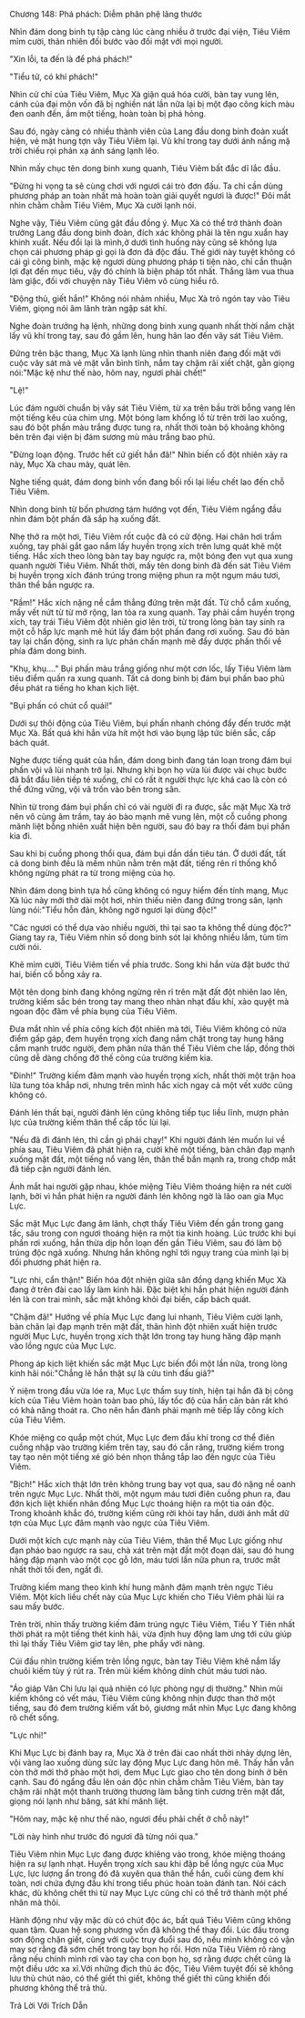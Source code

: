 




Chương 148: Phá phách: Diễm phân phệ lãng thước


Nhìn đám dong binh tụ tập càng lúc càng nhiều ở trước đại viện, Tiêu Viêm mỉm cười, thản nhiên đối bước vào đối mặt với mọi người.

"Xin lỗi, ta đến là để phá phách!"

"Tiểu tử, có khí phách!"

Nhìn cử chỉ của Tiêu Viêm, Mục Xà giận quá hóa cười, bàn tay vung lên, cánh của đại môn vốn đã bị nghiền nát lần nữa lại bị một đạo công kích màu đen oanh đến, ầm một tiếng, hoàn toàn bị phá hỏng.

Sau đó, ngày càng có nhiều thành viên của Lang đầu dong binh đoàn xuất hiện, vẻ mặt hung tợn vây Tiêu Viêm lại. Vũ khí trong tay dưới ánh nắng mặ trời chiếu rọi phản xạ ánh sáng lạnh lẽo.

Nhìn mấy chục tên dong binh xung quanh, Tiêu Viêm bất đắc dĩ lắc đầu.

"Đừng hi vọng ta sẽ cùng chơi với ngươi cái trò đơn đấu. Ta chỉ cần dùng phương pháp an toàn nhất mà hoàn toàn giải quyết ngươi là được!" Đôi mắt nhìn chằm chằm Tiêu Viêm, Mục Xà cười lạnh nói.

Nghe vậy, Tiêu Viêm cũng gật đầu đồng ý. Mục Xà có thể trở thành đoàn trưởng Lang đầu dong binh đoàn, đích xác không phải là tên ngu xuẩn hay khinh xuất. Nếu đổi lại là mình,ở dưới tình huống này cũng sẽ không lựa chọn cái phương pháp gì gọi là đơn đả độc đấu. Thế giới này tuyệt không có cái gì công bình, mặc kệ ngươi dùng phương pháp ti tiện nào, chỉ cần thuận lợi đạt đến mục tiêu, vậy đó chính là biện pháp tốt nhất. Thắng làm vua thua làm giặc, đối với chuyện này Tiêu Viêm vô cùng hiểu rõ.

"Động thủ, giết hắn!" Không nói nhảm nhiều, Mục Xà trỏ ngón tay vào Tiêu Viêm, giọng nói âm lãnh tràn ngập sát khí.

Nghe đoàn trưởng hạ lệnh, những dong binh xung quanh nhất thời nắm chặt lấy vũ khí trong tay, sau đó gầm lên, hung hãn lao đến vây sát Tiêu Viêm.

Đứng trên bậc thang, Mục Xà lạnh lùng nhìn thanh niên đang đối mặt với cuộc vây sát mà vẻ mặt vẫn bình tĩnh, nắm tay chậm rãi xiết chặt, gằn giọng nói:"Mặc kệ như thế nào, hôm nay, ngươi phải chết!"

"Lệ!"

Lúc đám người chuẩn bị vây sát Tiêu Viêm, từ xa trên bầu trời bỗng vang lên một tiếng kêu của chim ưng. Một bóng lam khổng lồ từ trên trời lao xuống, sau đó bột phấn màu trắng được tung ra, nhất thời toàn bộ khoảng không bên trên đại viện bị đám sương mù màu trắng bao phủ.

"Đừng loạn động. Trước hết cứ giết hắn đã!" Nhìn biến cố đột nhiên xảy ra này, Mục Xà chau mày, quát lên.

Nghe tiếng quát, đám dong binh vốn đang bối rối lại liều chết lao đến chỗ Tiêu Viêm.

Nhìn dong binh từ bốn phương tám hướng vọt đến, Tiêu Viêm ngẩng đầu nhìn đám bột phấn đã sắp hạ xuống đất.

Nhẹ thở ra một hơi, Tiêu Viêm rốt cuộc đã có cử động. Hai chân hơi trầm xuống, tay phải gắt gao nắm lấy huyền trọng xích trên lưng quát khẽ một tiếng. Hắc xích theo lòng bàn tay bay ngược ra, một bóng đen vụt qua xung quanh người Tiêu Viêm. Nhất thời, mấy tên dong binh đã đến sát Tiêu Viêm bị huyền trọng xích đánh trúng trong miệng phun ra một ngụm máu tươi, thân thể bắn ngược ra.

"Rầm!" Hắc xích nặng nề cắm thẳng đứng trên mặt đất. Từ chỗ cắm xuống, mấy vết nứt từ từ mở rộng, lan tỏa ra xung quanh. Tay phải cầm huyền trọng xích, tay trái Tiêu Viêm đột nhiên giơ lên trời, từ trong lòng bàn tay sinh ra một cỗ hấp lực mạnh mẽ hút lấy đám bột phấn đang rơi xuống. Sau đó bàn tay lại chấn động, sinh ra lực phản chấn mạnh mẽ đẩy dược phấn thổi về phía đám dong binh.

"Khụ, khụ…." Bụi phấn màu trắng giống như một cơn lốc, lấy Tiêu Viêm làm tiêu điểm quấn ra xung quanh. Tất cả dong binh bị đám bụi phấn bao phủ đều phát ra tiếng ho khan kịch liệt.

"Bụi phấn có chút cổ quái!"

Dưới sự thôi động của Tiêu Viêm, bụi phấn nhanh chóng đẩy đến trước mặt Mục Xà. Bất quá khi hắn vừa hít một hơi vào bụng lập tức biên sắc, cấp bách quát.

Nghe được tiếng quát của hắn, đám dong binh đang tán loạn trong đám bụi phấn vội vã lùi nhanh trở lại. Nhưng khi bọn họ vừa lùi được vài chục bước đã bắt đầu liên tiếp té xuống, chỉ có rất ít người thực lực khá cao là còn có thể đứng vững, vội vã trốn vào bên trong sân.

Nhìn từ trong đám bụi phấn chỉ có vài người đi ra được, sắc mặt Mục Xà trở nên vô cùng âm trầm, tay áo bào mạnh mẽ vung lên, một cỗ cuồng phong mãnh liệt bỗng nhiên xuất hiện bên người, sau đó bay ra thổi đám bụi phấn kia đi.

Sau khi bị cuồng phong thổi qua, đám bụi dần dần tiêu tán. Ở dưới đất, tất cả dong binh đều là mềm nhũn nằm trên mặt đất, tiếng rên rỉ thống khổ không ngừng phát ra từ trong miệng của họ.

Nhìn đám dong binh tựa hồ cũng không có nguy hiểm đến tính mạng, Mục Xà lúc này mới thở dài một hơi, nhìn thiếu niên đang đứng trong sân, lạnh lùng nói:"Tiểu hỗn đản, không ngờ ngươi lại dùng độc!"

"Các ngươi có thể dựa vào nhiều người, thì tại sao ta không thể dùng độc?" Giang tay ra, Tiêu Viêm nhìn số dong binh sót lại không nhiều lắm, tủm tỉm cười nói.

Khẽ mỉm cười, Tiêu Viêm tiến về phía trước. Song khi hắn vừa đặt bước thứ hai, biến cố bỗng xảy ra.

Một tên dong binh đang không ngừng rên rỉ trên mặt đất đột nhiên lao lên, trường kiếm sắc bén trong tay mang theo nhàn nhạt đấu khí, xảo quyệt mà ngoan độc đâm về phía bụng của Tiêu Viêm.

Đưa mắt nhìn về phía công kích đột nhiên mà tới, Tiêu Viêm không có nửa điểm gấp gáp, đem huyền trọng xích đang nắm chặt trong tay hung hăng cắm mạnh trước người, đem phân nửa thân thể Tiêu Viêm che lấp, đồng thời cũng dễ dàng chống đỡ thế công của trường kiếm kia.

"Đinh!" Trường kiếm đâm mạnh vào huyền trọng xích, nhất thời một trận hoa lửa tung tóa khắp nơi, nhưng trên mình hắc xích ngay cả một vết xước cũng không có.

Đánh lén thất bại, người đánh lén cũng không tiếp tục liều lĩnh, mượn phản lực của trường kiếm thân thể cấp tốc lùi lại.

"Nếu đã đi đánh lén, thì cần gì phải chạy!" Khi người đánh lén muốn lui về phía sau, Tiêu Viêm đã phát hiện ra, cười khẽ một tiếng, bàn chân đạp mạnh xuống mặt đất, một tiếng nổ vang lên, thân thể bắn mạnh ra, trong chớp mắt đã tiếp cận người đánh lén.

Ánh mắt hai người gặp nhau, khóe miệng Tiêu Viêm thoáng hiện ra nét cười lạnh, bởi vì hắn phát hiện ra người đánh lén không ngờ là lão oan gia Mục Lực.

Sắc mặt Mục Lực đang âm lãnh, chợt thấy Tiêu Viêm đến gần trong gang tấc, sâu trong con ngươi thoáng hiện ra một tia kinh hoàng. Lúc trước khi bụi phấn rơi xuống, hắn thừa dịp hỗn loạn đến gần Tiêu Viêm, sau đó làm bộ trúng độc ngã xuống. Nhưng hắn không nghĩ tới ngụy trang của mình lại bị đối phương phát hiện ra.

"Lực nhi, cẩn thận!" Biến hóa đột nhiện giữa sân đồng dạng khiến Mục Xà đang ở trên đài cao lấy làm kinh hãi. Đặc biệt khi hắn phát hiện người đánh lén là con trai mình, sắc mặt không khỏi đại biến, cấp bách quát.

"Chậm đã!" Hướng về phía Mục Lực đang lui nhanh, Tiêu Viêm cười lạnh, bàn chân lại đạp mạnh trên mặt đất, thân hình đột nhiên xuất hiện trước người Mục Lực, huyền trọng xích thật lớn trong tay hung hăng đập mạnh vào lồng ngực của Mục Lực.

Phong áp kịch liệt khiến sắc mặt Mục Lực biến đổi một lần nữa, trong lòng kinh hãi nói:"Chẳng lẽ hắn thật sự là cửu tinh đấu giả?"

Ý niệm trong đầu vừa lóe ra, Mục Lực thầm suy tính, hiện tại hắn đã bị công kích của Tiêu Viêm hoàn toàn bao phủ, lấy tốc độ của hắn căn bản rất khó có khả năng thoát ra. Cho nên hắn đành phải mạnh mẽ tiếp lấy công kích của Tiêu Viêm.

Khóe miệng co quắp một chút, Mục Lực đem đấu khí trong cơ thể điên cuồng nhập vào trường kiếm trên tay, sau đó cắn răng, trường kiếm trong tay tạo nên một tiếng xé gió bén nhọn thẳng tắp lao đến ngực của Tiêu Viêm.

"Bịch!" Hắc xích thật lớn trên không trung bay vọt qua, sau đó nặng nề oanh trên ngực Mục Lực. Nhất thời, một ngụm máu tươi điên cuồng phun ra, đau đớn kịch liệt khiến nhãn đồng Mục Lực thoáng hiện ra một tia oán độc. Trong khoảnh khắc đó, trường kiếm cũng rời khỏi tay hắn, dưới ánh mắt dữ tợn của Mục Lực đâm mạnh vào ngực của Tiêu Viêm.

Dưới một kích cực mạnh này của Tiêu Viêm, thân thể Mục Lực giống như đạn pháo bao ngược ra sau, chà xát trên mặt đất một đoạn dài, sau đó hung hăng đập mạnh vào một cọc gỗ lớn, máu tươi lần nữa phun ra, trước mắt nhất thời tối đen, ngất đi.

Trường kiếm mang theo kình khí hung mãnh đâm mạnh trên ngực Tiêu Viêm. Một kích liều chết này của Mục Lực khiến cho Tiêu Viêm phải lùi ra sau mấy bước.

Trên trời, nhìn thấy trường kiếm đâm trúng ngực Tiêu Viêm, Tiểu Y Tiên nhất thời phát ra một tiếng thét kinh hãi, vừa định huy động lam ưng tới cứu giúp thì lại thấy Tiêu Viêm giơ tay lên, phe phẩy với nàng.

Cúi đầu nhìn trường kiếm trên lồng ngực, bàn tay Tiêu Viêm khẽ nắm lấy chuôi kiếm tùy ý rút ra. Trên mũi kiếm không dính chút máu tươi nào.

"Áo giáp Vân Chi lưu lại quả nhiên có lực phòng ngự dị thường." Nhìn mũi kiếm không có vết máu, Tiêu Viêm cũng không nhịn được than thở một tiếng, sau đó đem trường kiếm vất bỏ, giương mắt nhìn Mục Lực đang không rõ chết sống.

"Lực nhi!"

Khi Mục Lực bị đánh bay ra, Mục Xà ở trên đài cao nhất thời nhảy dựng lên, vội vàng lao xuống dùng sức lay động Mục Lực đang hôn mê. Thấy hắn vẫn còn thở mới thở phào một hơi, đem Mục Lực giao cho tên dong binh ở bên cạnh. Sau đó ngẩng đầu lên oán độc nhìn chằm chằm Tiêu Viêm, bàn tay chậm rãi nhặt một thanh trường thương làm bằng tinh cương trên mặt đất, giọng nói lạnh như băng, sát khí mãnh liệt.

"Hôm nay, mặc kệ như thế nào, ngươi đều phải chết ở chỗ này!"

"Lời này hình như trước đó ngươi đã từng nói qua."

Tiêu Viêm nhìn Mục Lực đang được khiêng vào trong, khóe miệng thoáng hiện ra sự lạnh nhạt. Huyền trọng xích sau khi đập bể lồng ngực của Mục Lực, lực lượng ẩn trong đó đã xuyên qua thân thể hắn, cuối cùng đem khí toàn, nơi chứa đựng đấu khí trong tiểu phúc hoàn toàn đánh tan. Nói cách khác, dù không chết thì từ nay Mục Lực cũng chỉ có thể trở thành một phế nhân mà thôi.

Hành động như vậy mặc dù có chút độc ác, bất quá Tiêu Viêm cũng không quan tâm. Quan hệ song phương vốn đã không thể thay đổi. Lúc đầu trong sơn động chặn giết, cùng với cuộc truy đuổi sau đó, nếu mình không có vận may sợ rằng đã sớm chết trong tay bọn họ rồi. Hơn nữa Tiêu Viêm rõ ràng rằng nếu chính mình rơi vào tay cha con bọn họ, sợ rằng được chết cũng là một điều ước xa xỉ.Với những địch thủ ác độc, Tiêu Viêm tuyệt đối sẽ không lưu thủ chút nào, có thể giết thì giết, không thể giết thì cũng khiến đối phương không thể trả thù.

Trả Lời Với Trích Dẫn




